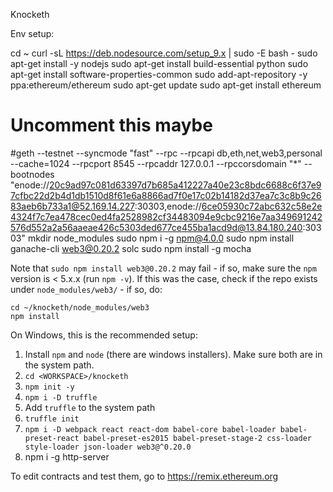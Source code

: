   
Knocketh
 
Env setup:
 
   cd ~
   curl -sL https://deb.nodesource.com/setup_9.x | sudo -E bash -
   sudo apt-get install -y nodejs
   sudo apt-get install build-essential python
   sudo apt-get install software-properties-common
   sudo add-apt-repository -y ppa:ethereum/ethereum
   sudo apt-get update
   sudo apt-get install ethereum
   # Uncomment this maybe
   #geth --testnet --syncmode "fast" --rpc --rpcapi db,eth,net,web3,personal --cache=1024  --rpcport 8545 --rpcaddr 127.0.0.1 --rpccorsdomain "*" --bootnodes "enode://20c9ad97c081d63397d7b685a412227a40e23c8bdc6688c6f37e97cfbc22d2b4d1db1510d8f61e6a8866ad7f0e17c02b14182d37ea7c3c8b9c2683aeb6b733a1@52.169.14.227:30303,enode://6ce05930c72abc632c58e2e4324f7c7ea478cec0ed4fa2528982cf34483094e9cbc9216e7aa349691242576d552a2a56aaeae426c5303ded677ce455ba1acd9d@13.84.180.240:30303"
    mkdir node_modules
    sudo npm i -g npm@4.0.0
    sudo npm install ganache-cli web3@0.20.2 solc
    sudo npm install -g mocha
  
Note that `sudo npm install web3@0.20.2` may fail - if so, make sure the `npm` version is < 5.x.x (run `npm -v`). If this was the case, check if the repo exists under `node_modules/web3/` - if so, do:

    cd ~/knocketh/node_modules/web3
    npm install

On Windows, this is the recommended setup:

1. Install `npm` and `node` (there are windows installers). Make sure both are in the system path.
2. `cd <WORKSPACE>/knocketh`
3. `npm init -y`
4. `npm i -D truffle`
5. Add `truffle` to the system path
6. `truffle init`
7. `npm i -D webpack react react-dom babel-core babel-loader babel-preset-react babel-preset-es2015 babel-preset-stage-2 css-loader style-loader json-loader web3@^0.20.0`
8. npm i -g http-server

To edit contracts and test them, go to https://remix.ethereum.org
